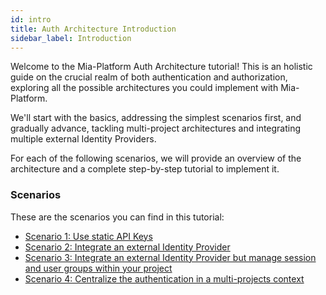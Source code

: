```yaml
---
id: intro
title: Auth Architecture Introduction
sidebar_label: Introduction
---
```


Welcome to the Mia-Platform Auth Architecture tutorial! This is an holistic guide on the crucial realm of both authentication and authorization, exploring all the possible architectures you could implement with Mia-Platform.

We'll start with the basics, addressing the simplest scenarios first, and gradually advance, tackling multi-project architectures and integrating multiple external Identity Providers. 

For each of the following scenarios, we will provide an overview of the architecture and a complete step-by-step tutorial to implement it.

### Scenarios

These are the scenarios you can find in this tutorial:
- [Scenario 1: Use static API Keys](/getting-started/tutorials/architecture/auth/static-api-key.md)
- [Scenario 2: Integrate an external Identity Provider](/getting-started/tutorials/architecture/auth/external-idp.md)
- [Scenario 3: Integrate an external Identity Provider but manage session and user groups within your project](/getting-started/tutorials/architecture/auth/external-idp-internal-session.md)
- [Scenario 4: Centralize the authentication in a multi-projects context](/getting-started/tutorials/architecture/auth/multiple-projects.mdx)
